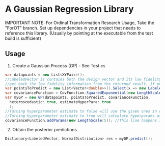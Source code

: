 A Gaussian Regression Library
=============================

IMPORTANT NOTE:
For Ordinal Transformation Research Usage, Take the "ForOT" branch.
Set up dependencies in your project that needs to reference this library.
(Usually by pointing at the executable from the test build is sufficient)

Usage
-----

1. Create a Gaussian Process (GP) - See Test.cs

```csharp
var datapoints = new List<XYPair>();
//LabeledVector is contains both the design vector and its low fidelity rank. This is to help us conveniently
//get back the low fidelity information from the returned result. If not needed, just set it to 0 like below:
var pointsToPredict = new List<Vector<double>>().Select(x => new LabeledVector(0, x)).ToList();
var covarianceFunction = CovFunction.SquaredExponential(new LengthScale(5), new SigmaF(10)) + CovFunction.GaussianNoise(new SigmaJ(0.5));
var myGP = new GP(datapoints, pointsToPredict, covarianceFunction,
  heteroscedastic: true, estimateHyperPara: true
  );
//Turning hyperparameter estimate to false will use the given ones in covarianceFunction
//Turning hyperparameter estimate to true will calculate hyperparams as defined in CovFunction. E.g:
covarianceFunction.addParams(new LengthScale(5)); //This line happens in the static constructor
```

2. Obtain the posterior predictions

```csharp
Dictionary<LabeledVector, NormalDistribution> res = myGP.predict();
```
